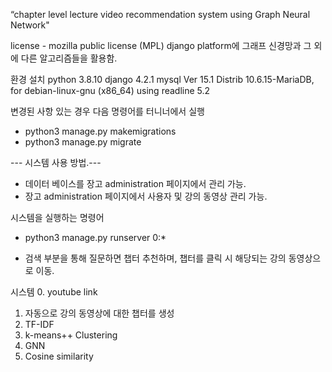 “chapter level lecture video recommendation system using Graph Neural Network"

license - mozilla public license (MPL)
django platform에 그래프 신경망과 그 외에 다른 알고리즘들을 활용함.

환경 설치
python 3.8.10
django 4.2.1
mysql  Ver 15.1 Distrib 10.6.15-MariaDB, for debian-linux-gnu (x86_64) using readline 5.2

변경된 사항 있는 경우 다음 명령어를 터니너에서 실행
* python3 manage.py makemigrations
* python3 manage.py migrate

--- 시스템 사용 방법.---

* 데이터 베이스를 장고 administration 페이지에서 관리 가능.
* 장고 administration 페이지에서 사용자 및 강의 동영상 관리 가능.

시스템을 실행하는 명령어
* python3 manage.py runserver 0:*

* 검색 부분을 통해 질문하면 챕터 추천하며, 챕터를 클릭 시 해당되는 강의 동영상으로 이동.


시스템 
0. youtube link
1. 자동으로 강의 동영상에 대한 챕터를 생성
2. TF-IDF
3. k-means++ Clustering
4. GNN
5. Cosine similarity
